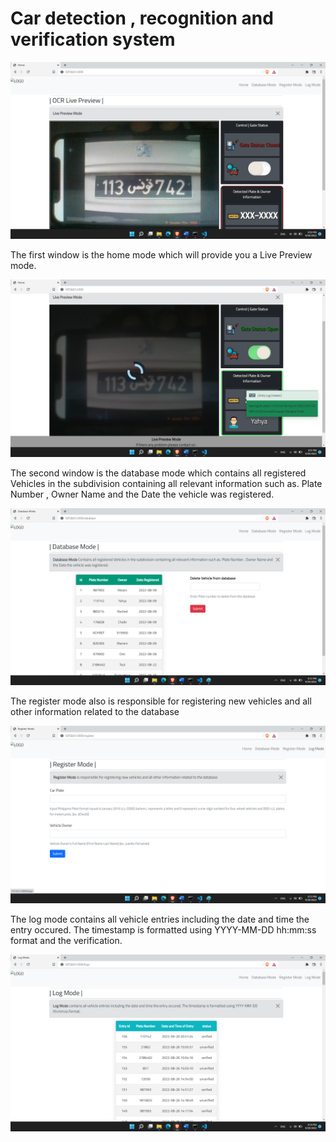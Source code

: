 # Car detection , recognition and verification system
<p><img src="https://github.com/yahyahajlaoui/car_det_reco/blob/931cd6ffc3551a8365828e4d612a22f83b9fc616/test/Untitled.png">
 
 
 The first window is the home mode which will provide you a Live Preview mode.
 
 
<img src="https://github.com/yahyahajlaoui/car_det_reco/blob/931cd6ffc3551a8365828e4d612a22f83b9fc616/test/Untitled1.png">
 
 
The second window is the database mode which contains all registered Vehicles in the subdivision containing all relevant information such as. Plate Number , Owner Name and the Date the vehicle was registered.
 
 
<img src="https://github.com/yahyahajlaoui/car_det_reco/blob/931cd6ffc3551a8365828e4d612a22f83b9fc616/test/Untitled2.png">
 
 
The register mode also is responsible for registering new vehicles and all other information related to the database
 
 
<img src="https://github.com/yahyahajlaoui/car_det_reco/blob/931cd6ffc3551a8365828e4d612a22f83b9fc616/test/Untitled3.png">
 
 
The log mode contains all vehicle entries including the date and time the entry occured. The timestamp is formatted using YYYY-MM-DD hh:mm:ss format and the verification.
 
 
<img src="https://github.com/yahyahajlaoui/car_det_reco/blob/931cd6ffc3551a8365828e4d612a22f83b9fc616/test/Untitled4.png">

